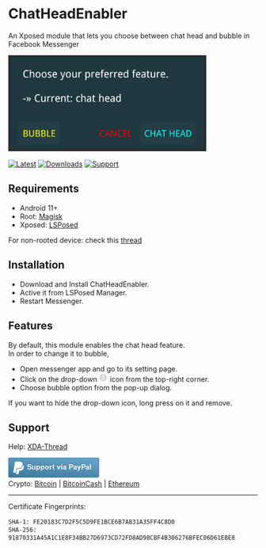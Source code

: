 ChatHeadEnabler
===============
An Xposed module that lets you choose between chat head and bubble in Facebook Messenger

<picture><img src="res/screenshot.png" width=400/></picture>

[![Latest](https://img.shields.io/github/v/release/NeonOrbit/ChatHeadEnabler?color=darkcyan&label=Latest&logo=Github&cacheSeconds=86400)](https://github.com/NeonOrbit/ChatHeadEnabler/releases/latest)
[![Downloads](https://img.shields.io/badge/dynamic/json?color=blue&label=Downloads&query=stotal&url=https://raw.githubusercontent.com/NeonOrbit/Files/dl-stats/ChatHeadEnabler.json&cacheSeconds=86400)](https://raw.githubusercontent.com/NeonOrbit/Files/dl-stats/ChatHeadEnabler.json)
[![Support](https://img.shields.io/badge/Support-XDA-royalblue)](https://forum.xda-developers.com/t/4305391)

Requirements
------------
- Android 11+
- Root: [Magisk](https://github.com/topjohnwu/Magisk)
- Xposed: [LSPosed](https://github.com/LSPosed/LSPosed)

For non-rooted device: check this [thread](https://forum.xda-developers.com/t/4331215)

Installation
------------
- Download and Install ChatHeadEnabler.
- Active it from LSPosed Manager.
- Restart Messenger.

Features
--------
By default, this module enables the chat head feature.  
In order to change it to bubble,
- Open messenger app and go to its setting page.
- Click on the drop-down <picture><img src="res/dropdown.png" height="18"/></picture> icon from the top-right corner.
- Choose bubble option from the pop-up dialog.

If you want to hide the drop-down icon, long press on it and remove.

Support
-------
Help: [XDA-Thread](https://forum.xda-developers.com/t/4305391)

[![Support via PayPal](res/paypal.png)](https://www.paypal.me/N3onOrbit/)  
Crypto: [Bitcoin](https://blockchair.com/bitcoin/address/bc1qha53u7h4wed5h4z5mt9t4shfgf66vsy79v55qn)
| [BitcoinCash](https://blockchair.com/bitcoin-cash/address/qpyk0wzc2syqg39msnjyg44z4qz9h34upyws7edefm)
| [Ethereum](https://etherscan.io/address/0xe92961cc77c3195b8d493fF77aa7425FB9B253D8)

------------
Certificate Fingerprints:
```
SHA-1: FE20183C7D2F5C5D9FE1BCE6B7AB31A35FF4C8D0
SHA-256: 91870331A45A1C1E8F34BB27D6973CD72FD8AD98CBF4B306276BFEC06D61EBE8
```
